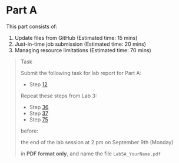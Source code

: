 # Part A

This part consists of:

<ol>
  <li> Update files from GitHub (Estimated time: 15 mins)
  <li> Just-in-time job submission (Estimated time: 20 mins)
  <li> Managing resource limitations (Estimated time: 70 mins)
</ol>

> <p class="task"> Task
>
> Submit the following task for lab report for Part A: 
> - Step [12](3.md#12)
> 
> Repeat these steps from Lab 3:
> - Step [36](https://ee3801.github.io/Lab3/part-a/5.html#36)
> - Step [37](https://ee3801.github.io/Lab3/part-a/5.html#37)
> - Step [75](https://ee3801.github.io/Lab3/part-b/11.html#75)
> 
> before:
>
> <p class="warn"> the end of the lab session at 2 pm on September 9th (Monday)
>
> in **PDF format only**, and name the file `Lab5A_YourName.pdf`

